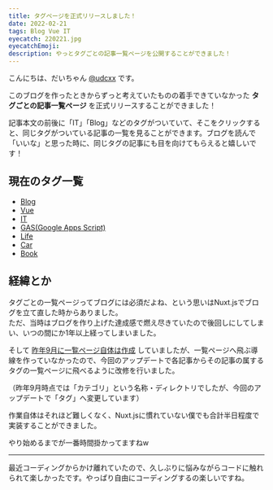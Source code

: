 ```yaml
---
title: タグページを正式リリースしました！
date: 2022-02-21
tags: Blog Vue IT
eyecatch: 220221.jpg
eyecatchEmoji:
description: やっとタグごとの記事一覧ページを公開することができました！
---
```


こんにちは、だいちゃん [@udcxx](https://twitter.com/udc_xx) です。

このブログを作ったときからずっと考えていたものの着手できていなかった **タグごとの記事一覧ページ** を正式リリースすることができました！

記事本文の前後に「IT」「Blog」などのタグがついていて、そこをクリックすると、同じタグがついている記事の一覧を見ることができます。ブログを読んで「いいな」と思った時に、同じタグの記事にも目を向けてもらえると嬉しいです！

## 現在のタグ一覧

* [Blog](/tags/blog/)
* [Vue](/tags/vue/)
* [IT](/tags/it/)
* [GAS(Google Apps Script)](/tags/gas/)
* [Life](/tags/life/)
* [Car](/tags/car/)
* [Book](/tags/book/)

## 経緯とか

タグごとの一覧ページってブログには必須だよね、という思いはNuxt.jsでブログを立て直した時からありました。    
ただ、当時はブログを作り上げた達成感で燃え尽きていたので後回しにしてしまい、いつの間にか1年以上経ってしまいました。

そして [昨年9月に一覧ページ自体は作成](https://blog.udcxx.me/article/210927/make-category-page/) していましたが、一覧ページへ飛ぶ導線を作っていなかったので、今回のアップデートで各記事からその記事の属するタグの一覧ページに飛べるように改修を行いました。

（昨年9月時点では「カテゴリ」という名称・ディレクトリでしたが、今回のアップデートで「タグ」へ変更しています）

作業自体はそれほど難しくなく、Nuxt.jsに慣れていない僕でも合計半日程度で実装することができました。

やり始めるまでが一番時間掛かってますねw

---

最近コーディングからかけ離れていたので、久しぶりに悩みながらコードに触れられて楽しかったです。やっぱり自由にコーディングするの楽しいですね。
